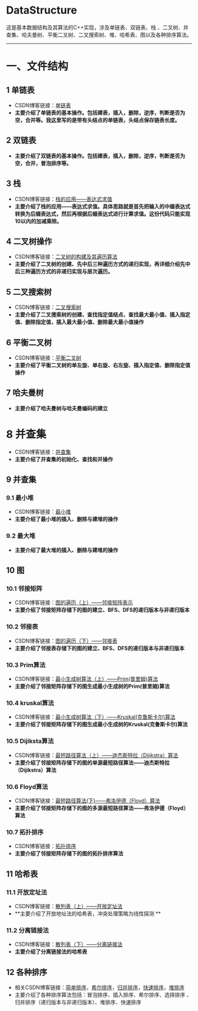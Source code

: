 # DataStructure
这是基本数据结构及其算法的C++实现，涉及单链表、双链表、栈 、二叉树、并查集、哈夫曼树、平衡二叉树、二叉搜索树、堆、哈希表、图以及各种排序算法。

---
# 一、文件结构

## 1 单链表

 - CSDN博客链接：[单链表](https://daipuweiai.blog.csdn.net/article/details/77148472)
 -  **主要介绍了单链表的基本操作。包括建表，插入，删除，逆序，判断是否为空，合并等。我这里写的是带有头结点的单链表，头结点保存链表长度。**

## 2 双链表
 -  **主要介绍了双链表的基本操作。包括建表，插入，删除，逆序，判断是否为空，合并，冒泡排序等。**

## 3 栈
 - CSDN博客链接：[栈的应用——表达式求值](https://daipuweiai.blog.csdn.net/article/details/77508171)
 -  **主要介绍了栈的应用——表达式求值。具体思路就是首先把输入的中缀表达式转换为后缀表达式，然后再根据后缀表达式进行计算求值。这份代码只能实现10以内的加减乘除。**

## 4 二叉树操作
 - CSDN博客链接：[二叉树的构建及其遍历算法](https://daipuweiai.blog.csdn.net/article/details/77531651)
 -  **主要介绍了二叉树的创建、先中后三种遍历方式的递归实现，再详细介绍先中后三种遍历方式的非递归实现与层次遍历。**

## 5 二叉搜索树
 - CSDN博客链接：[二叉搜索树](https://daipuweiai.blog.csdn.net/article/details/77720865)
 -  **主要介绍了二叉搜索树的创建、查找指定值结点、查找最大最小值、插入指定值、删除指定值，插入最大最小值、删除最大最小值操作**
 

## 6 平衡二叉树
 - CSDN博客链接：[平衡二叉树](https://daipuweiai.blog.csdn.net/article/details/77751134)
 -  **主要介绍了平衡二叉树的单左旋、单右旋、右左旋、插入指定值、删除指定值操作**

## 7 哈夫曼树
 -  **主要介绍了哈夫曼树与哈夫曼编码的建立**

# 8 并查集
 - CSDN博客链接：[并查集](https://daipuweiai.blog.csdn.net/article/details/77679030)
 -  **主要介绍了并查集的初始化、查找和并操作**

## 9 并查集

### 9.1 最小堆
 - CSDN博客链接：[最小堆](https://daipuweiai.blog.csdn.net/article/details/77776911)
 -  **主要介绍了最小堆的插入、删除与建堆的操作**
### 9.2 最大堆
 -  **主要介绍了最大堆的插入、删除与建堆的操作**

## 10 图
### 10.1 邻接矩阵
 - CSDN博客链接：[图的遍历（上）——邻接矩阵表示](https://daipuweiai.blog.csdn.net/article/details/77897881)
 -  **主要介绍了邻接矩阵存储下的图的建立、BFS、DFS的递归版本与非递归版本**
 
### 10.2 邻接表
 - CSDN博客链接：[图的遍历（下）——邻接表](https://daipuweiai.blog.csdn.net/article/details/77921966)
 -  **主要介绍了邻接表存储下的图的建立、BFS、DFS的递归版本与非递归版本**
### 10.3 Prim算法
 - CSDN博客链接：[最小生成树算法（上）——Prim(普里姆)算法](https://daipuweiai.blog.csdn.net/article/details/77985294)
 -  **主要介绍了邻接矩阵存储下的图生成最小生成树的Prim(普里姆)算法**
### 10.4 kruskal算法
 - CSDN博客链接：[最小生成树算法（下）——Kruskal(克鲁斯卡尔)算法](https://daipuweiai.blog.csdn.net/article/details/77987425)
 -  **主要介绍了邻接矩阵存储下的图生成最小生成树的Kruskal(克鲁斯卡尔)算法**

### 10.5 Dijiksta算法
 - CSDN博客链接：[最短路径算法（上）——迪杰斯特拉（Dijikstra）算法](https://daipuweiai.blog.csdn.net/article/details/77949979)
 -  **主要介绍了邻接矩阵存储下的图的单源最短路径算法——迪杰斯特拉（Dijikstra）算法**
 
### 10.6 Floyd算法
 - CSDN博客链接：[最短路径算法(下)——弗洛伊德（Floyd）算法](https://daipuweiai.blog.csdn.net/article/details/77964810)
 -  **主要介绍了邻接矩阵存储下的图的多源最短路径算法——弗洛伊德（Floyd）算法**

### 10.7 拓扑排序
 - CSDN博客链接：[拓扑排序](https://daipuweiai.blog.csdn.net/article/details/78004990)
 -  **主要介绍了邻接矩阵存储下的图的拓扑排序算法**
## 11 哈希表
### 11.1 开放定址法
 - CSDN博客链接：[散列表（上）——开放定址法](https://daipuweiai.blog.csdn.net/article/details/78044445)
 -  **主要介绍了开放地址法的哈希表，冲突处理策略为线性探测 **
### 11.2 分离链接法
 - CSDN博客链接：[散列表（下）——分离链接法](https://daipuweiai.blog.csdn.net/article/details/78045574)
 -  **主要介绍了分离链接法的哈希表** 
## 12 各种排序
 - 相关CSDN博客链接：[简单排序](https://daipuweiai.blog.csdn.net/article/details/78077411)，[希尔排序](https://daipuweiai.blog.csdn.net/article/details/78077729)，[归并排序](https://daipuweiai.blog.csdn.net/article/details/78079184)，[快速排序](https://daipuweiai.blog.csdn.net/article/details/78079983)，[堆排序](https://daipuweiai.blog.csdn.net/article/details/78078821)
 - 主要介绍了各种排序算法包括：冒泡排序、插入排序、希尔排序、选择排序 、归并排序（递归版本与非递归版本）、堆排序、快速排序

